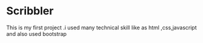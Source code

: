 # Scribbler
This is my first project .i used many technical skill like as html ,css,javascript and also used bootstrap
